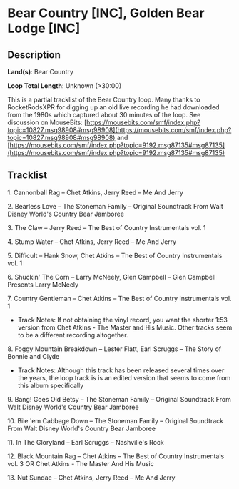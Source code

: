 # Bear Country [INC], Golden Bear Lodge [INC]

## Description

**Land(s)**: Bear Country

**Loop Total Length**: Unknown (>30:00)

This is a partial tracklist of the Bear Country loop. Many thanks to RocketRodsXPR for digging up an old live recording he had downloaded from the 1980s which captured about 30 minutes of the loop. See discussion on MouseBits: [https://mousebits.com/smf/index.php?topic=10827.msg98908#msg98908](https://mousebits.com/smf/index.php?topic=10827.msg98908#msg98908) and [https://mousebits.com/smf/index.php?topic=9192.msg87135#msg87135](https://mousebits.com/smf/index.php?topic=9192.msg87135#msg87135)

## Tracklist

1\. Cannonball Rag – Chet Atkins, Jerry Reed – Me And Jerry



2\. Bearless Love – The Stoneman Family – Original Soundtrack From Walt Disney World's Country Bear Jamboree



3\. The Claw – Jerry Reed – The Best of Country Instrumentals vol. 1



4\. Stump Water – Chet Atkins, Jerry Reed – Me And Jerry



5\. Difficult – Hank Snow, Chet Atkins – The Best of Country Instrumentals vol. 1



6\. Shuckin' The Corn – Larry McNeely, Glen Campbell – Glen Campbell Presents Larry McNeely



7\. Country Gentleman – Chet Atkins – The Best of Country Instrumentals vol. 1

- Track Notes: If not obtaining the vinyl record, you want the shorter 1:53 version from Chet Atkins - The Master and His Music. Other tracks seem to be a different recording altogether.

8\. Foggy Mountain Breakdown – Lester Flatt, Earl Scruggs – The Story of Bonnie and Clyde

- Track Notes: Although this track has been released several times over the years, the loop track is is an edited version that seems to come from this album specifically

9\. Bang! Goes Old Betsy – The Stoneman Family – Original Soundtrack From Walt Disney World's Country Bear Jamboree



10\. Bile 'em Cabbage Down – The Stoneman Family – Original Soundtrack From Walt Disney World's Country Bear Jamboree



11\. In The Gloryland – Earl Scruggs – Nashville's Rock



12\. Black Mountain Rag – Chet Atkins – The Best of Country Instrumentals vol. 3 OR Chet Atkins - The Master And His Music



13\. Nut Sundae – Chet Atkins, Jerry Reed – Me And Jerry


